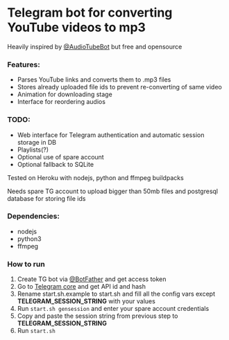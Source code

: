 # Telegram bot for converting YouTube videos to mp3

Heavily inspired by [@AudioTubeBot](t.me/AudioTubeBot) but free and opensource  

### Features:
* Parses YouTube links and converts them to .mp3 files
* Stores already uploaded file ids to prevent re-converting of same video
* Animation for downloading stage
* Interface for reordering audios

### TODO:
* Web interface for Telegram authentication and automatic session storage in DB
* Playlists(?)
* Optional use of spare account
* Optional fallback to SQLite

Tested on Heroku with nodejs, python and ffmpeg buildpacks

Needs spare TG account to upload bigger than 50mb files and postgresql database for storing file ids

### Dependencies:
* nodejs
* python3
* ffmpeg

### How to run
1. Create TG bot via [@BotFather](t.me/BotFather) and get access token
2. Go to [Telegram core](https://my.telegram.org) and get API id and hash
3. Rename start.sh.example to start.sh and fill all the config vars except **TELEGRAM_SESSION_STRING** with your values
4. Run `start.sh gensession` and enter your spare account credentials
5. Copy and paste the session string from  previous step to **TELEGRAM_SESSION_STRING**
6. Run `start.sh`
